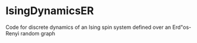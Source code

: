 # IsingDynamicsER
Code for discrete dynamics of an Ising spin system defined over an Erd\"os-Renyì random graph

